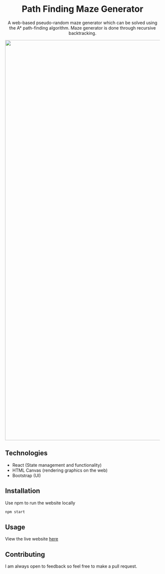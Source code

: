 <h1 align="center">Path Finding Maze Generator</h1>
<p align="center">A web-based pseudo-random maze generator which can be solved using the A* path-finding algorithm. Maze generator is done through recursive backtracking.</p>

<p align="center" >
    <img width="1302" alt="Screen Shot 2021-09-24 at 11 49 44 PM" src="https://user-images.githubusercontent.com/68879139/134756938-f82c68f6-4d65-4e0f-9128-7e249cd2b384.png">
</p>


## Technologies
- React (State management and functionality)
- HTML Canvas (rendering graphics on the web)
- Bootstrap (UI)

## Installation
Use npm to run the website locally
```bash
npm start
```

## Usage
View the live website [here](https://pathfindingmazegenerator.web.app/)

## Contributing
I am always open to feedback so feel free to make a pull request.